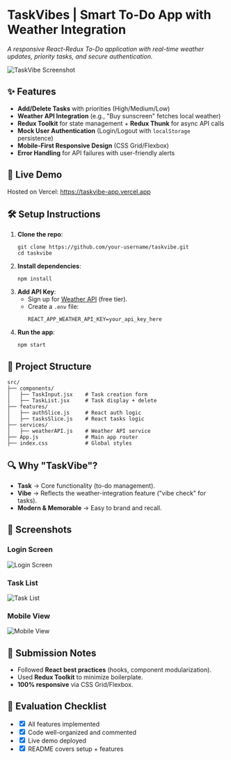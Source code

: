 <!DOCTYPE html>
<html>
<body>
    <h1>TaskVibes | Smart To-Do App with Weather Integration</h1>
    <p><em>A responsive React-Redux To-Do application with real-time weather updates, priority tasks, and secure authentication.</em></p>
    <img src="./scr/images/app-preview.png" alt="TaskVibe Screenshot">
    <h2>✨ Features</h2>
    <ul class="feature-list">
        <li><strong>Add/Delete Tasks</strong> with priorities (High/Medium/Low)</li>
        <li><strong>Weather API Integration</strong> (e.g., "Buy sunscreen" fetches local weather)</li>
        <li><strong>Redux Toolkit</strong> for state management + <strong>Redux Thunk</strong> for async API calls</li>
        <li><strong>Mock User Authentication</strong> (Login/Logout with <code>localStorage</code> persistence)</li>
        <li><strong>Mobile-First Responsive Design</strong> (CSS Grid/Flexbox)</li>
        <li><strong>Error Handling</strong> for API failures with user-friendly alerts</li>
    </ul>
    <h2>🚀 Live Demo</h2>
    <p>Hosted on Vercel: <a href="https://taskvibe-app.vercel.app">https://taskvibe-app.vercel.app</a></p>
    <h2>🛠️ Setup Instructions</h2>
    <ol>
        <li><strong>Clone the repo</strong>:
            <pre><code>git clone https://github.com/your-username/taskvibe.git
cd taskvibe</code></pre>
        </li>
        <li><strong>Install dependencies</strong>:
            <pre><code>npm install</code></pre>
        </li>
        <li><strong>Add API Key</strong>:
            <ul>
                <li>Sign up for <a href="https://www.weatherapi.com/">Weather API</a> (free tier).</li>
                <li>Create a <code>.env</code> file:
                    <pre><code>REACT_APP_WEATHER_API_KEY=your_api_key_here</code></pre>
                </li>
            </ul>
        </li>
        <li><strong>Run the app</strong>:
            <pre><code>npm start</code></pre>
        </li>
    </ol>
    <h2>📂 Project Structure</h2>
    <pre><code>src/
├── components/
│   ├── TaskInput.jsx    # Task creation form
│   ├── TaskList.jsx     # Task display + delete
├── features/
│   ├── authSlice.js     # React auth logic
│   ├── tasksSlice.js    # React tasks logic
├── services/
│   ├── weatherAPI.js    # Weather API service
├── App.js               # Main app router
├── index.css            # Global styles</code></pre>
    <h2>🔍 Why "TaskVibe"?</h2>
    <ul>
        <li><strong>Task</strong> → Core functionality (to-do management).</li>
        <li><strong>Vibe</strong> → Reflects the weather-integration feature ("vibe check" for tasks).</li>
        <li><strong>Modern & Memorable</strong> → Easy to brand and recall.</li>
    </ul>
    <h2>📸 Screenshots</h2>
    <div class="screenshot-grid">
        <div>
            <h3>Login Screen</h3>
            <img src="./screenshots/login.png" alt="Login Screen">
        </div>
        <div>
            <h3>Task List</h3>
            <img src="./screenshots/tasks.png" alt="Task List">
        </div>
        <div>
            <h3>Mobile View</h3>
            <img src="./screenshots/mobile.png" alt="Mobile View">
        </div>
    </div>
    <h2>📝 Submission Notes</h2>
    <ul>
        <li>Followed <strong>React best practices</strong> (hooks, component modularization).</li>
        <li>Used <strong>Redux Toolkit</strong> to minimize boilerplate.</li>
        <li><strong>100% responsive</strong> via CSS Grid/Flexbox.</li>
    </ul>
    <h2>🎯 Evaluation Checklist</h2>
    <ul class="checklist">
        <li><input type="checkbox" checked> All features implemented</li>
        <li><input type="checkbox" checked> Code well-organized and commented</li>
        <li><input type="checkbox" checked> Live demo deployed</li>
        <li><input type="checkbox" checked> README covers setup + features</li>
    </ul>
</body>
</html>
